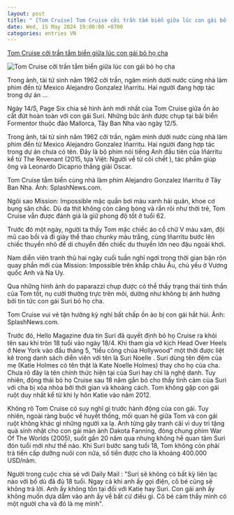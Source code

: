 ```yaml
---
layout: post
title: " [Tom Cruise] Tom Cruise cởi trần tắm biển giữa lúc con gái bỏ họ cha"
date: Wed, 15 May 2024 19:00:00 +0700
categories: entries VN
---
```

[Tom Cruise cởi trần tắm biển giữa lúc con gái bỏ họ cha](https://afamily.vn/tom-cruise-coi-tran-tam-bien-giua-luc-con-gai-bo-ho-cha-20240515141817881.chn)

![Tom Cruise cởi trần tắm biển giữa lúc con gái bỏ họ cha](https://afamilycdn.com/zoom/600_315/150157425591193600/2024/5/15/8-3777-1715757408801-17157574089111802236465-8-0-346-645-crop-17157574627881758311935.jpg)

Trong ảnh, tài tử sinh năm 1962 cởi trần, ngâm mình dưới nước cùng nhà làm phim đến từ Mexico Alejandro Gonzalez Iñarritu. Hai người đang hợp tác trong dự án ...

Ngày 14/5, Page Six chia sẻ hình ảnh mới nhất của Tom Cruise giữa ồn ào cắt đứt hoàn toàn với con gái Suri. Những bức ảnh được chụp tại bãi biển Formentor thuộc đảo Mallorca, Tây Ban Nha vào ngày 12/5.

Trong ảnh, tài tử sinh năm 1962 cởi trần, ngâm mình dưới nước cùng nhà làm phim đến từ Mexico Alejandro Gonzalez Iñarritu. Hai người đang hợp tác trong dự án chưa có tên. Đây là bộ phim nói tiếng Anh đầu tiên của Iñárritu kể từ The Revenant (2015, tựa Việt: Người về từ cõi chết ), tác phẩm giúp ông và Leonardo Dicaprio thắng giải Oscar.

Tom Cruise tắm biển cùng nhà làm phim Alejandro Gonzalez Iñarritu ở Tây Ban Nha. Ảnh: SplashNews.com.

Ngôi sao Mission: Impossible mặc quần bơi màu xanh hải quân, khoe cơ bụng săn chắc. Dù da thịt không còn căng bóng và rắn rỏi như thời trẻ, Tom Cruise vẫn được đánh giá là giữ phong độ tốt ở tuổi 62.

Trước đó một ngày, người ta thấy Tom mặc chiếc áo cổ chữ V màu xám, đội mũ cao bồi và đi giày thể thao chunky màu trắng, cùng Iñarritu bước lên chiếc thuyền nhỏ để di chuyển đến chiếc du thuyền lớn neo đậu ngoài khơi.

Nam diễn viên tranh thủ hai ngày cuối tuần nghỉ ngơi trong thời gian bận rộn quay phần mới của Mission: Impossible trên khắp châu Âu, chủ yếu ở Vương quốc Anh và Na Uy.

Qua những hình ảnh do paparazzi chụp được có thể thấy trạng thái tinh thần của Tom tốt, nụ cười thường trực trên môi, dường như không bị ảnh hưởng bởi tin tức con gái Suri bỏ họ cha.

Tom Cruise vui vẻ tận hưởng kỳ nghỉ bất chấp ồn ào bị con gái hắt hủi. Ảnh: SplashNews.com.

Trước đó, Hello Magazine đưa tin Suri đã quyết định bỏ họ Cruise ra khỏi tên sau khi tròn 18 tuổi vào ngày 18/4. Khi tham gia vở kịch Head Over Heels ở New York vào đầu tháng 5, “tiểu công chúa Hollywood” một thời được liệt kê trong danh sách diễn viên với tên là Suri Noelle . Suri dùng tên đệm của mẹ (Katie Holmes có tên thật là Kate Noelle Holmes) thay cho họ của cha. Chưa rõ đây là tên chính thức hiện tại của Suri hay chỉ là nghệ danh. Tuy nhiên, động thái bỏ họ Cruise sau 18 năm gắn bó cho thấy tình cảm của Suri với cha bị xóa nhòa bởi thời gian và khoảng cách. Tom không gặp con gái ruột duy nhất kể từ khi ly hôn Katie vào năm 2012.

Không rõ Tom Cruise có suy nghĩ gì trước hành động của con gái. Tuy nhiên, ngoài ràng buộc về huyết thống, mối quan hệ giữa Tom và con gái ruột không khác gì những người xa lạ. Anh từng gây tranh cãi vì duy trì tặng quà sinh nhật cho con gái màn ảnh Dakota Fanning, đóng chung phim War Of The Worlds (2005), suốt gần 20 năm qua nhưng không hề quan tâm Suri đón tuổi mới như thế nào. Khi Suri bước sang tuổi 18, Tom không còn phải trả tiền cấp dưỡng nuôi con nữa, số tiền được cho là khoảng 400.000 USD/năm.

Người trong cuộc chia sẻ với Daily Mail : "Suri sẽ không có bất kỳ liên lạc nào với bố dù đã đủ 18 tuổi. Ngay cả khi anh ấy gọi điện, cô bé cũng sẽ không trả lời. Anh ấy không tồn tại đối với Katie hay Suri. Con gái anh ấy không muốn dựa dẫm vào anh ấy về bất cứ điều gì. Cô bé cảm thấy mình có một người cha và đó là mẹ mình".

